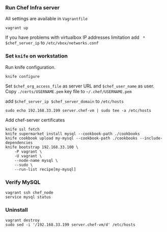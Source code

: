 ### Run Chef Infra server
All settings are available in `Vagrantfile` 
````
vagrant up
````
If you have problems with virtualbox IP addresses limitation add ` * $chef_server_ip` to `/etc/vbox/networks.conf`

### Set `knife` on workstation 
Run knife configuration.
````
knife configure
````
Set `$chef_org_access_file` as server URL and `$chef_user_name` as user.
Copy `./certs/USERNAME.pem` key file to `~/.chef/USERNAME.pem`

add `$chef_server_ip $chef_server_domain` to `/etc/hosts`
````
sudo echo 192.168.33.199 server.chef-vm | sudo tee -a /etc/hosts
````
Add chef-server certificates
````
knife ssl fetch
knife supermarket install mysql --cookbook-path ./cookbooks
knife cookbook upload my-mysql --cookbook-path ./cookbooks --include-dependencies
knife bootstrap 192.168.33.100 \
    -P vagrant \
    -U vagrant \
    --node-name mysql \
    --sudo \
    --run-list recipe[my-mysql]
````

### Verify MySQL
````
vagrant ssh chef_node
service mysql status
````

### Uninstall
````
vagrant destroy
sudo sed -i '/192.168.33.199 server.chef-vm/d' /etc/hosts
````
